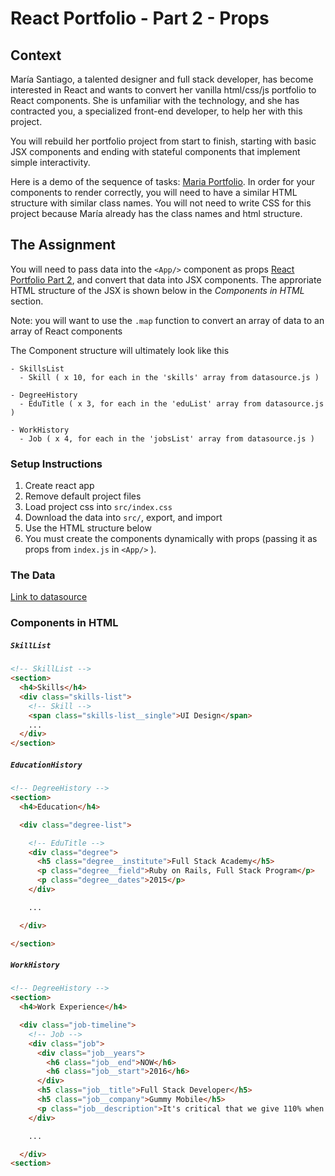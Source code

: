 # React Portfolio - Part 2 - Props

## Context
María Santiago, a talented designer and full stack developer, has become interested in React and wants to convert her vanilla html/css/js portfolio to React components. She is unfamiliar with the technology, and she has contracted you, a specialized front-end developer, to help her with this project.

You will rebuild her portfolio project from start to finish, starting with basic JSX components and ending with stateful components that implement simple interactivity.

Here is a demo of the sequence of tasks: [Maria Portfolio](https://vanilla-to-react.surge.sh/). In order for your components to render correctly, you will need to have a similar HTML structure with similar class names. You will not need to write CSS for this project because María already has the class names and html structure.

## The Assignment
You will need to pass data into the `<App/>` component as props [React Portfolio Part 2](https://vanilla-to-react.surge.sh/portfolio-v2.html), and convert that data into JSX components. The approriate HTML structure of the JSX is shown below in the _Components in HTML_ section.

Note: you will want to use the `.map` function to convert an array of data to an array of React components

The Component structure will ultimately look like this
```
- SkillsList
  - Skill ( x 10, for each in the 'skills' array from datasource.js )

- DegreeHistory
  - EduTitle ( x 3, for each in the 'eduList' array from datasource.js )

- WorkHistory
  - Job ( x 4, for each in the 'jobsList' array from datasource.js )

```

### Setup Instructions
1. Create react app
2. Remove default project files
3. Load project css into `src/index.css`
4. Download the data into `src/`, export, and import
4. Use the HTML structure below
5. You must create the components dynamically with props (passing it as props from `index.js` in `<App/>` ).


### The Data
[Link to datasource](data/datasource.js)



### Components in HTML

##### `SkillList`
```html
<!-- SkillList -->
<section>
  <h4>Skills</h4>
  <div class="skills-list">
    <!-- Skill -->
    <span class="skills-list__single">UI Design</span>
    ...
  </div>
</section>
```

##### `EducationHistory`
```html
<!-- DegreeHistory -->
<section>
  <h4>Education</h4>

  <div class="degree-list">

    <!-- EduTitle -->
    <div class="degree">
      <h5 class="degree__institute">Full Stack Academy</h5>
      <p class="degree__field">Ruby on Rails, Full Stack Program</p>
      <p class="degree__dates">2015</p>
    </div>

    ...

  </div>

</section>
```

##### `WorkHistory`
```html
<!-- DegreeHistory -->
<section>
  <h4>Work Experience</h4>

  <div class="job-timeline">
    <!-- Job -->
    <div class="job">
      <div class="job__years">
        <h6 class="job__end">NOW</h6>
        <h6 class="job__start">2016</h6>
      </div>
      <h5 class="job__title">Full Stack Developer</h5>
      <h5 class="job__company">Gummy Mobile</h5>
      <p class="job__description">It's critical that we give 110% when proactively incentivizing stand-ups. Change the way you do business - adopt seamless industry leaders. Going forward, our knowledge transfer capability will deliver value to executive searches.</p>
    </div>

    ...

  </div>
<section>

```
